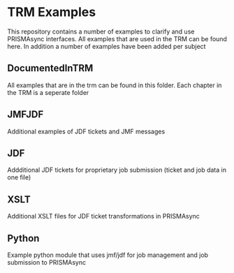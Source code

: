 # TRM Examples

This repository contains a number of examples to clarify and use PRISMAsync interfaces. 
All examples that are used in the TRM can be found here. In addition a number of examples have been added per subject

## DocumentedInTRM
All examples that are in the trm can be found in this folder.
Each chapter in the TRM is a seperate folder

## JMFJDF
Additional examples of JDF tickets and JMF messages

## JDF
Addditional JDF tickets for proprietary job submission (ticket and job data in one file)

## XSLT
Additional XSLT files for JDF ticket transformations in PRISMAsync 

## Python
Example python module that uses jmf/jdf for job management and job submission to PRISMAsync